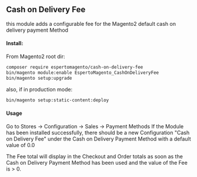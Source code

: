 
## Cash on Delivery Fee

this module adds a configurable fee for the Magento2 default cash on delivery payment Method

#### Install:

From Magento2 root dir:
```bash
composer require espertomagento/cash-on-delivery-fee
bin/magento module:enable EspertoMagento_CashOnDeliveryFee
bin/magento setup:upgrade
```

also, if in production mode:
```bash
bin/magento setup:static-content:deploy
```

#### Usage

Go to Stores -> Configuration -> Sales -> Payment Methods
If the Module has been installed successfully, there should be a new Configuration "Cash on Delivery Fee" under the Cash on Delivery Payment Method with a default value of 0.0

The Fee total will display in the Checkout and Order totals as soon as the Cash on Delivery Payment Method has been used and the value of the Fee is > 0.
